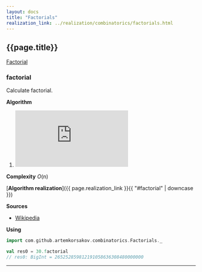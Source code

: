 ```yaml
---
layout: docs
title: "Factorials"
realization_link: ../realization/combinatorics/factorials.html
---
```


## {{page.title}}

[Factorial](https://en.wikipedia.org/wiki/Factorial)

### factorial
Calculate factorial.

**Algorithm**
1. ![formula](http://latex.codecogs.com/svg.latex?%7B%5Cdisplaystyle%20n!=n%5Ctimes%20(n-1)%5Ctimes%20(n-2)%5Ctimes%20(n-3)%5Ctimes%20%5Ccdots%20%5Ctimes%203%5Ctimes%202%5Ctimes%201%5C,%7D)
 
**Complexity** _O_(n)
     
[**Algorithm realization**]({{ page.realization_link }}{{ "#factorial" | downcase }})

**Sources** 
- [Wikipedia](https://en.wikipedia.org/wiki/Factorial)

**Using**
```scala
import com.github.artemkorsakov.combinatorics.Factorials._

val res0 = 30.factorial
// res0: BigInt = 265252859812191058636308480000000
```

---